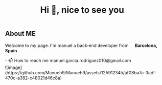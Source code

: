 <h1 align="center">Hi 👋, nice to see you</h1>
<img>
<h2>About ME</h2>
<p>Welcome to my page. I'm manuel a back-end developer from <img src="https://cdn-icons-png.flaticon.com/512/197/197560.png" width="13"/> <b>Barcelona, Spain </b></p>  
- 📫 How to reach me manuel.garcia.rodriguez010@gmail.com
<br/>
![image](https://github.com/Manueh9/Manueh9/assets/125912345/af08ba7a-3adf-470c-a382-c48021d46c8a)


<!--



<h2>Lengauge and tools that im learning<h2/>
<h3 align="left">Connect with me:</h3>
<p align="left">
</p>


<h2 align="left">GitHub stats:</h2>
<p><img align="center" src="https://github-readme-streak-stats.herokuapp.com/?user=manueh9&" alt="manueh9" /></p>



<h2>Social media<h2/>
<img alt="Static Badge" src="https://img.shields.io/badge/Linkedin%20-%20linkedin?style=plastic&logo=Linkedin&color=blue"/>
  
 <img src="https://komarev.com/ghpvc/?username=manueh9&label=Profile%20views&color=0e75b6&style=flat" alt="manueh9" /> --!>

